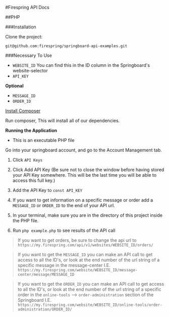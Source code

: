 #Firespring API Docs

##PHP

###Installation

Clone the project:

```
git@github.com:firespring/springboard-api-examples.git
```

###Necessary To Use

* `WEBSITE_ID` You can find this in the ID column in the Springboard's website-selector
* `API_KEY`

**Optional**

* `MESSAGE_ID`
* `ORDER_ID`

[Install Composer](https://getcomposer.org/) 

Run composer, This will install all of our dependencies.

**Running the Application**

* This is an executable PHP file

Go into your springboard account, and go to the Account Management tab. 

1. Click `API Keys`

2. Click Add API Key (Be sure not to close the window before having stored your API Key somewhere.
This will be the last time you will be able to access this full key.)

3. Add the API Key to `const API_KEY`

4. If you want to get information on a specific message or order add a `MESSAGE_ID` or `ORDER_ID` to the end of
your API url.

5. In your terminal, make sure you are in the directory of this project inside the PHP file.

6. Run `php example.php` to see results of the API call

> If you want to get orders, be sure to change the api url to `https://my.firespring.com/api/v1/websites/WEBSITE_ID/orders/`

> If you want to get the `MESSAGE_ID` you can make an API call to get access to all the ID's, or look at the end number 
of the url string of a specific message in the message-center I.E. `https://my.firespring.com/website/WEBSITE_ID/message-center/message/MESSAGE_ID`

> If you want to get the `ORDER_ID` you can make an API call to get access to all the ID's, or look at the end number
of the url string of a specific order in the `online-tools` --> `order-administration` section of the Springboard
I.E. `https://my.firespring.com/website/WEBSITE_ID/online-tools/order-administration/ORDER_ID/`